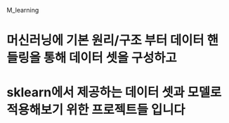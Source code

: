 M_learning
# 머신러닝에 기본 원리/구조 부터 데이터 핸들링을 통해 데이터 셋을 구성하고

# sklearn에서 제공하는 데이터 셋과 모델로 적용해보기 위한 프로젝트들 입니다